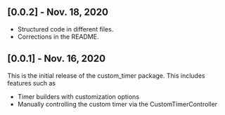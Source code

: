 ## [0.0.2] - Nov. 18, 2020

- Structured code in different files.
- Corrections in the README.

## [0.0.1] - Nov. 16, 2020

This is the initial release of the custom_timer package. This includes features such as
- Timer builders with customization options
- Manually controlling the custom timer via the CustomTimerController